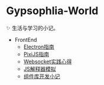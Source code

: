 # Gypsophlia-World

✨ 生活与学习的小记。

- FrontEnd
  - [Electron指南](Frontend/Electron指南.md)
  - [PixiJS指南](Frontend/PixiJS指南.md)
  - [Websocket实践心得](Frontend/Websocket实践心得.md)
  - [JS解释器模拟](Frontend/JS解释器模拟.md)
  - [组件库开发小记](Frontend/组件库开发小记/组件库开发（零）.md)

